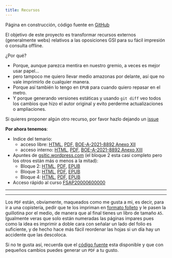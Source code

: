 ```yaml
---
title: Recursos
---
```

<div class="alert">
Página en construcción, código fuente en <a href="https://github.com/s-nt-s/GSI">GitHub</a>
</div>

El objetivo de este proyecto es transformar recursos externos (generalmente webs)
relativos a las oposiciones GSI para su fácil impresión o consulta offline.

¿Por qué?

* Porque, aunque parezca mentira en nuestro gremio, a veces es mejor usar papel...
* pero tampoco me quiero llevar medio amazonas por delante, así que no vale imprimirlo de cualquier manera.
* Porque así también lo tengo en `EPUB` para cuando quiero repasar en el metro.
* Y porque generando versiones estáticas y usando `git diff` veo todos los cambios que hizo el autor original y evito perderme actualizaciones o ampliaciones.

Si quieres proponer algún otro recurso, por favor hazlo dejando un [issue](https://github.com/s-nt-s/GSI/issues)

**Por ahora tenemos**:

* Indice del temario:
  * acceso libre: [HTML](temario_libre.html), [PDF](temario_libre.pdf), [BOE-A-2021-8892 Anexo XII](http://boe.es/diario_boe/txt.php?id=BOE-A-2021-8892)
  * acceso interno: [HTML](temario_interna.html), [PDF](temario_interna.pdf), [BOE-A-2021-8892 Anexo XIII](http://boe.es/diario_boe/txt.php?id=BOE-A-2021-8892)
* Apuntes de [gsitic.wordpress.com](https://gsitic.wordpress.com) (el bloque 2 esta casi completo pero los otros están más o menos a la mitad):
  * Bloque 2: [HTML](gsitic.wordpress.com/bloque_2.html), [PDF](gsitic.wordpress.com/bloque_2.pdf), [EPUB](gsitic.wordpress.com/bloque_2.epub)
  * Bloque 3: [HTML](gsitic.wordpress.com/bloque_3.html), [PDF](gsitic.wordpress.com/bloque_3.pdf), [EPUB](gsitic.wordpress.com/bloque_3.epub)
  * Bloque 4: [HTML](gsitic.wordpress.com/bloque_4.html), [PDF](gsitic.wordpress.com/bloque_4.pdf), [EPUB](gsitic.wordpress.com/bloque_4.epub)
* Acceso rápido al curso [FSAP20000600000](FSAP20000600000.html)

<hr/>
<hr/>

Los `PDF` están, obviamente, maqueados como me gusta a mi, es decir, para
ir a una copistería, pedir que te los impriman en [formato folleto](http://weston.canncentral.org/images/PrintLayout2.gif)
y le pasen la guillotina por el medio, de manera que al final tienes un
libro de tamaño `A5`. Igualmente veras que solo están numeradas las páginas
impares pues como la idea es imprimir a doble cara con señalar un lado del
folio es suficiente, y de hecho hace más fácil reordenar las hojas
si un día hay un accidente que las descoloca.

Si no te gusta así, recuerda que el [código fuente](https://github.com/s-nt-s/GSI)
esta disponible y que con pequeños cambios puedes generar un `PDF` a tu gusto.
